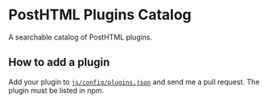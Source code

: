 # PostHTML Plugins Catalog
A searchable catalog of PostHTML plugins.

## How to add a plugin
Add your plugin to [`js/config/plugins.json`](https://github.com/maltsev/posthtml-plugins/edit/master/js/config/plugins.json) and send me a pull request. The plugin must be listed in npm.
